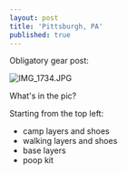 ```yaml
---
layout: post
title: 'Pittsburgh, PA'
published: true
---
```

Obligatory gear post:

![IMG_1734.JPG]({{site.baseurl}}/assets/IMG_1734.JPG)

What's in the pic?

Starting from the top left: 
* camp layers and shoes
* walking layers and shoes 
* base layers 
* poop kit